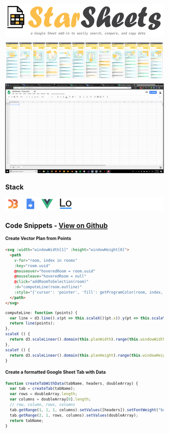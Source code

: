![logo](star-sheets-logo.png)

![screenshots](star-sheets-screenshots.png)

![demo](star-sheets-demo.gif)

## Stack
![stack](star-sheets-stack.png)

## Code Snippets - [View on Github](https://github.com/WeConnect/star-sheets)

#### Create Vector Plan from Points
```html
<svg :width="windowWidth[1]" :height="windowHeight[0]">
  <path
    v-for="room, index in rooms"
    :key="room.uuid"
    @mouseover="hoveredRoom = room.uuid"
    @mouseleave="hoveredRoom = null"
    @click="addRoomToSelection(room)"
    :d="computeLine(room.outline)"
    :style="{'cursor': 'pointer', 'fill': getProgramColor(room, index, true)}">
  </path>
</svg>
```
```javascript
computeLine: function (points) {
  var line = d3.line().x(pt => this.scaleX()(pt.x)).y(pt => this.scaleY()(pt.y)).curve(d3.curveLinearClosed);
  return line(points);
},
scaleX () {
  return d3.scaleLinear().domain(this.planWidth).range(this.windowWidth)
},
scaleY () {
  return d3.scaleLinear().domain(this.planHeight).range(this.windowHeight)
}
```

#### Create a formatted Google Sheet Tab with Data
```javascript
function createTabWithData(tabName, headers, doubleArray) {
  var tab = createTab(tabName);
  var rows = doubleArray.length;
  var columns = doubleArray[0].length;
  // row, column, rows, columns
  tab.getRange(1, 1, 1, columns).setValues([headers]).setFontWeight("bold").setBackground('#616161').setFontColor('#FFFFFF');
  tab.getRange(2, 1, rows, columns).setValues(doubleArray);
  return tabName;
}
```